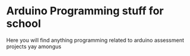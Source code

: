 # Arduino Programming stuff for school
 Here you will find anything programming related to arduino assessment projects yay
 amongus
